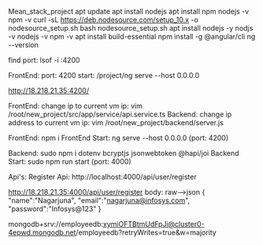 Mean_stack_project
apt update
apt install nodejs
apt install npm
nodejs -v
npm -v
curl -sL https://deb.nodesource.com/setup_10.x -o nodesource_setup.sh
bash nodesource_setup.sh
apt install nodejs -y
nodjs -v
nodejs -v
npm -v
apt install build-essential
npm install -g @angular/cli
ng --version

find port:  lsof -i :4200

FrontEnd: port: 4200
start: /project/ng serve --host 0.0.0.0


http://18.218.21.35:4200/

FrontEnd: change ip to current vm ip: vim /root/new_project/src/app/service/api.service.ts
Backend: change ip address to current vm ip: vim /root/new_project/backend/server.js

FrontEnd: npm i
FrontEnd Start: ng serve --host 0.0.0.0 (port: 4200)


Backend: sudo npm i dotenv bcryptjs jsonwebtoken @hapi/joi 
Backend Start: sudo npm run start (port: 4000)

Api's:
Register Api:  http://localhost:4000/api/user/register

http://18.218.21.35:4000/api/user/register
body: raw-->json
{
        "name":"Nagarjuna",
	"email":"nagarjuna@infosys.com",
	"password":"Infosys@123"
}

mongodb+srv://employeedb:xymiOFTBtmUdFpJi@cluster0-4epwd.mongodb.net/employeedb?retryWrites=true&w=majority
